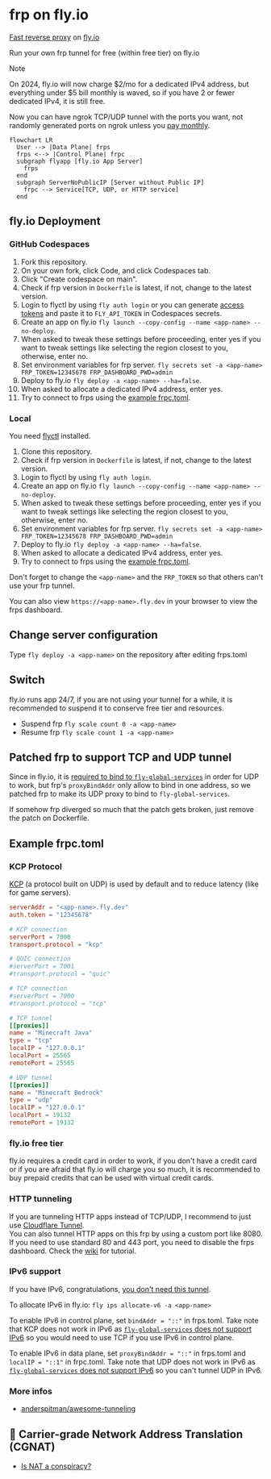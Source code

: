 # frp on fly.io
[Fast reverse proxy](https://github.com/fatedier/frp) on [fly.io](https://fly.io)

Run your own frp tunnel for free (within free tier) on fly.io

> [!NOTE]
> On 2024, fly.io will now charge $2/mo for a dedicated IPv4 address, but everything under $5 bill monthly is waved, so if you have 2 or fewer dedicated IPv4, it is still free.

Now you can have ngrok TCP/UDP tunnel with the ports you want, not randomly generated ports on ngrok unless you [pay monthly](https://ngrok.com/pricing).

```mermaid
flowchart LR
  User --> |Data Plane| frps
  frps <--> |Control Plane| frpc
  subgraph flyapp [fly.io App Server]
    frps
  end
  subgraph ServerNoPublicIP [Server without Public IP]
    frpc --> Service[TCP, UDP, or HTTP service]
  end
```

## fly.io Deployment
### GitHub Codespaces

1. Fork this repository.
2. On your own fork, click Code, and click Codespaces tab.
3. Click "Create codespace on main".
4. Check if frp version in `Dockerfile` is latest, if not, change to the latest version.
5. Login to flyctl by using `fly auth login` or you can generate [access tokens](https://fly.io/user/personal_access_tokens) and paste it to `FLY_API_TOKEN` in Codespaces secrets.
6. Create an app on fly.io `fly launch --copy-config --name <app-name> --no-deploy`.
7. When asked to tweak these settings before proceeding, enter yes if you want to tweak settings like selecting the region closest to you, otherwise, enter no.
8. Set environment variables for frp server. `fly secrets set -a <app-name> FRP_TOKEN=12345678 FRP_DASHBOARD_PWD=admin`
9. Deploy to fly.io `fly deploy -a <app-name> --ha=false`.
10. When asked to allocate a dedicated IPv4 address, enter yes.
11. Try to connect to frps using the [example frpc.toml](#example-frpctoml).

### Local
You need [flyctl](https://github.com/superfly/flyctl) installed.

1. Clone this repository.
2. Check if frp version in `Dockerfile` is latest, if not, change to the latest version.
3. Login to flyctl by using `fly auth login`.
4. Create an app on fly.io `fly launch --copy-config --name <app-name> --no-deploy`.
5. When asked to tweak these settings before proceeding, enter yes if you want to tweak settings like selecting the region closest to you, otherwise, enter no.
6. Set environment variables for frp server. `fly secrets set -a <app-name> FRP_TOKEN=12345678 FRP_DASHBOARD_PWD=admin`
7. Deploy to fly.io `fly deploy -a <app-name> --ha=false`.
8. When asked to allocate a dedicated IPv4 address, enter yes.
9. Try to connect to frps using the [example frpc.toml](#example-frpctoml).

Don't forget to change the `<app-name>` and the `FRP_TOKEN` so that others can't use your frp tunnel.

You can also view `https://<app-name>.fly.dev` in your browser to view the frps dashboard.

## Change server configuration
Type `fly deploy -a <app-name>` on the repository after editing frps.toml

## Switch
fly.io runs app 24/7, if you are not using your tunnel for a while, it is recommended to suspend it to conserve free tier and resources.

* Suspend frp `fly scale count 0 -a <app-name>`
* Resume frp `fly scale count 1 -a <app-name>`

## Patched frp to support TCP and UDP tunnel
Since in fly.io, it is [required to bind to `fly-global-services`](https://fly.io/docs/networking/udp-and-tcp/#your-app-needs-to-bind-to-the-fly-global-services-address) in order for UDP to work, but frp's `proxyBindAddr` only allow to bind in one address, so we patched frp to make its UDP proxy to bind to `fly-global-services`.

If somehow frp diverged so much that the patch gets broken, just remove the patch on Dockerfile.

## Example frpc.toml
### KCP Protocol
[KCP](https://github.com/skywind3000/kcp/blob/master/README.en.md) (a protocol built on UDP) is used by default and to reduce latency (like for game servers).

```toml
serverAddr = "<app-name>.fly.dev"
auth.token = "12345678"

# KCP connection
serverPort = 7000
transport.protocol = "kcp"

# QUIC connection
#serverPort = 7001
#transport.protocol = "quic"

# TCP connection
#serverPort = 7000
#transport.protocol = "tcp"

# TCP tunnel
[[proxies]]
name = "Minecraft Java"
type = "tcp"
localIP = "127.0.0.1"
localPort = 25565
remotePort = 25565

# UDP tunnel
[[proxies]]
name = "Minecraft Bedrock"
type = "udp"
localIP = "127.0.0.1"
localPort = 19132
remotePort = 19132
```

### fly.io free tier
fly.io requires a credit card in order to work, if you don't have a credit card or if you are afraid that fly.io will charge you so much, it is recommended to buy prepaid credits that can be used with virtual credit cards.

### HTTP tunneling
If you are tunneling HTTP apps instead of TCP/UDP, I recommend to just use [Cloudflare Tunnel](https://www.cloudflare.com/products/tunnel/).\
You can also tunnel HTTP apps on this frp by using a custom port like 8080.\
If you need to use standard 80 and 443 port, you need to disable the frps dashboard. Check the [wiki](https://github.com/AnimMouse/frp-flyapp/wiki/HTTP-Tunneling) for tutorial.

### IPv6 support
If you have IPv6, congratulations, [you don't need this tunnel](https://www.reddit.com/r/networkingmemes/comments/sif407/imagine_network_engineers_time_gone_into/).

To allocate IPv6 in fly.io: `fly ips allocate-v6 -a <app-name>`

To enable IPv6 in control plane, set `bindAddr = "::"` in frps.toml. Take note that KCP does not work in IPv6 as [`fly-global-services` does not support IPv6] so you would need to use TCP if you use IPv6 in control plane.

To enable IPv6 in data plane, set `proxyBindAddr = "::"` in frps.toml and `localIP = "::1"` in frpc.toml. Take note that UDP does not work in IPv6 as [`fly-global-services` does not support IPv6] so you can't tunnel UDP in IPv6.

[`fly-global-services` does not support IPv6]: https://fly.io/docs/networking/udp-and-tcp/#you-need-a-dedicated-ipv4-address

### More infos
* [anderspitman/awesome-tunneling](https://github.com/anderspitman/awesome-tunneling)

## 🖕 Carrier-grade Network Address Translation (CGNAT)
* [Is NAT a conspiracy?](https://chatgptwith.me/posts/is-nat-a-conspiracy/)